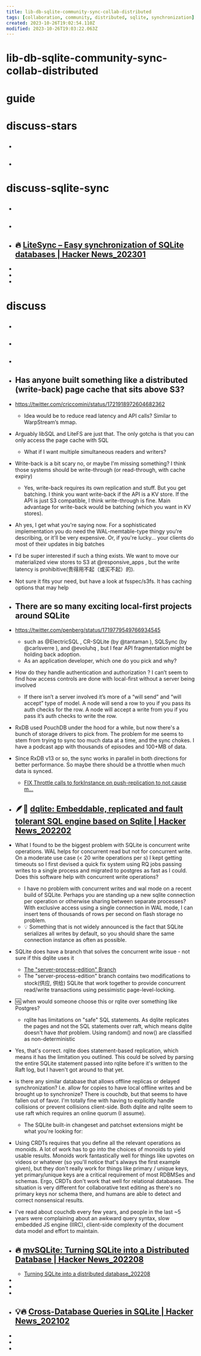 ```yaml
---
title: lib-db-sqlite-community-sync-collab-distributed
tags: [collaboration, community, distributed, sqlite, synchronization]
created: 2023-10-26T19:02:54.110Z
modified: 2023-10-26T19:03:22.063Z
---
```


# lib-db-sqlite-community-sync-collab-distributed

# guide

# discuss-stars
- ## 

- ## 
# discuss-sqlite-sync
- ## 

- ## 

- ## 🔥 [LiteSync – Easy synchronization of SQLite databases | Hacker News_202301](https://news.ycombinator.com/item?id=34265261)
- 
- 
- 

# discuss
- ## 

- ## 

- ## 

- ## Has anyone built something like a distributed (write-back) page cache that sits above S3? 
- https://twitter.com/criccomini/status/1721918972604682362
  - Idea would be to reduce read latency and API calls? Similar to WarpStream’s mmap.
- Arguably libSQL and LiteFS are just that. The only gotcha is that you can only access the page cache with SQL
  - What if I want multiple simultaneous readers and writers?
- Write-back is a bit scary no, or maybe I'm missing something? I think those systems should be write-through (or read-through, with cache expiry)
  - Yes, write-back requires its own replication and stuff. But you get batching. I think you want write-back if the API is a KV store. If the API is just S3 compatible, I think write-through is fine. Main advantage for write-back would be batching (which you want in KV stores).
- Ah yes, I get what you're saying now. For a sophisticated implementation you do need the WAL-memtable-type thingy you're describing, or it'll be very expensive. Or, if you're lucky... your clients do most of their updates in big batches
- I'd be super interested if such a thing exists. We want to move our materialized view stores to S3 at @responsive_apps , but the write latency is prohibitive(贵得用不起（或买不起）的).
- Not sure it fits your need, but have a look at fsspec/s3fs. It has caching options that may help

- ## There are so many exciting local-first projects around SQLite 
- https://twitter.com/penberg/status/1719779549766934545
  - such as @ElectricSQL , CR-SQLite (by @tantaman ), SQLSync (by @carlsverre ), and @evoluhq , but I fear API fragmentation might be holding back adoption. 
  - As an application developer, which one do you pick and why?
- How do they handle authentication and authorization ? I can’t seem to find how access controls are done with local-first without a server being involved
  - If there isn’t a server involved it’s more of a “will send” and “will accept” type of model. A node will send a row to you if you pass its auth checks for the row. A node will accept a write from you if you pass it’s auth checks to write the row.

- RxDB used PouchDB under the hood for a while, but now there's a bunch of storage drivers to pick from. The problem for me seems to stem from trying to sync too much data at a time, and the sync chokes. I have a podcast app with thousands of episodes and 100+MB of data.
- Since RxDB v13 or so, the sync works in parallel in both directions for better performance. So maybe there should be a throttle when much data is synced.
  - [FIX Throttle calls to forkInstance on push-replication to not cause m…](https://github.com/pubkey/rxdb/pull/5194) 

- ## 🪶🔁 [dqlite: Embeddable, replicated and fault tolerant SQL engine based on Sqlite | Hacker News_202202](https://news.ycombinator.com/item?id=30135401)
- What I found to be the biggest problem with SQLite is concurrent write operations. WAL helps for concurrent read but not for concurrent write. On a moderate use case (< 20 write operations per s) I kept getting timeouts so I first devised a quick fix system using RQ jobs passing writes to a single process and migrated to postgres as fast as I could. Does this software help with concurrent write operations?
  - I have no problem with concurrent writes and wal mode on a recent build of SQLite. Perhaps you are standing up a new sqlite connection per operation or otherwise sharing between separate processes? With exclusive access using a single connection in WAL mode, I can insert tens of thousands of rows per second on flash storage no problem.
  - 💡 Something that is not widely announced is the fact that SQLite serializes all writes by default, so you should share the same connection instance as often as possible.
- SQLite does have a branch that solves the concurrent write issue - not sure if this dqlite uses it
  - [The "server-process-edition" Branch](https://sqlite.org/src/doc/754ad35c/README-server-edition.html)
  - The "server-process-edition" branch contains two modifications to stock(供应, 供给) SQLite that work together to provide concurrent read/write transactions using pessimistic page-level-locking.

- 🆚️ when would someone choose this or rqlite over something like Postgres?
  - rqlite has limitations on "safe" SQL statements. As dqlite replicates the pages and not the SQL statements over raft, which means dqlite doesn't have _that_ problem. Using random() and now() are classified as non-deterministic
- Yes, that's correct. rqlite does statement-based replication, which means it has the limitation you outlined. This could be solved by parsing the entire SQLite statement passed into rqlite before it's written to the Raft log, but I haven't got around to that yet.

- is there any similar database that allows offline replicas or delayed synchronization? I.e. allow for copies to have local offline writes and be brought up to synchronize? There is couchdb, but that seems to have fallen out of favor. I'm totally fine with having to explicitly handle collisions or prevent collisions client-side. Both dqlite and rqlite seem to use raft which requires an online quorum (I assume).
  - The SQLite built-in changeset and patchset extensions might be what you're looking for:

- Using CRDTs requires that you define all the relevant operations as monoids. A lot of work has to go into the choices of monoids to yield usable results. Monoids work fantastically well for things like upvotes on videos or whatever (so you'll notice that's always the first example given), but they don't really work for things like primary / unique keys, yet primary/unique keys are a critical requirement of most RDBMSes and schemas. Ergo, CRDTs don't work that well for relational databases. The situation is very different for collaborative text editing as there's no primary keys nor schema there, and humans are able to detect and correct nonsensical results.

- I've read about couchdb every few years, and people in the last ~5 years were complaining about an awkward query syntax, slow embedded JS engine (IIRC), client-side complexity of the document data model and effort to maintain.

- ## 🔥 [mvSQLite: Turning SQLite into a Distributed Database | Hacker News_202208](https://news.ycombinator.com/item?id=32539360)
  - [Turning SQLite into a distributed database_202208](https://su3.io/posts/mvsqlite)

- 
- 
- 

- ## 💡🔥 [Cross-Database Queries in SQLite | Hacker News_202102](https://news.ycombinator.com/item?id=26217754)
- 
- 
- 

